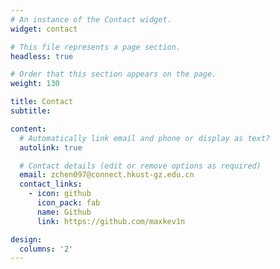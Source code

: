 ```yaml
---
# An instance of the Contact widget.
widget: contact

# This file represents a page section.
headless: true

# Order that this section appears on the page.
weight: 130

title: Contact
subtitle:

content:
  # Automatically link email and phone or display as text?
  autolink: true

  # Contact details (edit or remove options as required)
  email: zchen097@connect.hkust-gz.edu.cn
  contact_links:
    - icon: github
      icon_pack: fab
      name: Github
      link: https://github.com/maxkev1n

design:
  columns: '2'
---
```

